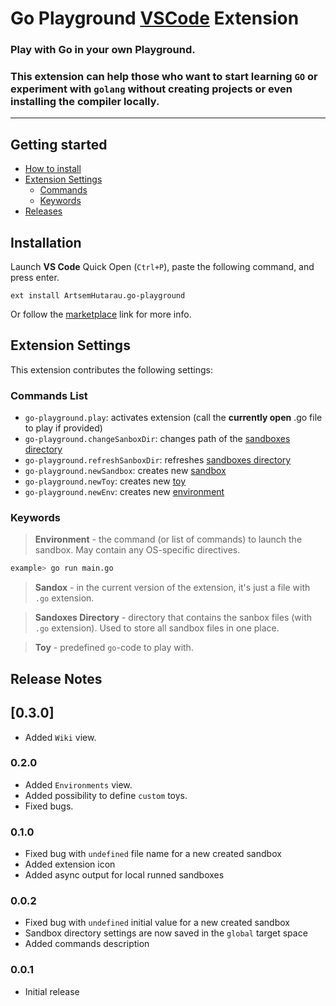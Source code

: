 # Go Playground [VSCode](https://code.visualstudio.com/) Extension

### Play with Go in your own Playground.

### This extension can help those who want to start learning `GO` or experiment with `golang` without creating projects or even installing the compiler locally.

---

## Getting started
- [How to install](#installation)
- [Extension Settings](#extension-settings)
  - [Commands](#commands-list)
  - [Keywords](#keywords)
- [Releases](#release-notes)

## Installation

Launch __VS Code__ Quick Open (`Ctrl+P`), paste the following command, and press enter.
```
ext install ArtsemHutarau.go-playground
```

Or follow the [marketplace](https://marketplace.visualstudio.com/items?itemName=ArtsemHutarau.go-playground) link for more info.

## Extension Settings

This extension contributes the following settings:

### Commands List

* `go-playground.play`: activates extension (call the **currently open** .go file to play if provided)
* `go-playground.changeSanboxDir`: changes path of the [sandboxes directory](#keywords)
* `go-playground.refreshSanboxDir`: refreshes [sandboxes directory](#keywords)
* `go-playground.newSandbox`: creates new [sandbox](#keywords)
* `go-playground.newToy`: creates new [toy](#keywords)
* `go-playground.newEnv`: creates new [environment](#keywords)

### Keywords

> **Environment** - the command (or list of commands) to launch the sandbox. May contain any OS-specific directives.
```bash
example> go run main.go 
```

> **Sandox** - in the current version of the extension, it's just a file with `.go` extension.

> **Sandoxes Directory** - directory that contains the sanbox files (with `.go` extension). Used to store all sandbox files in one place.

> **Toy** - predefined `go`-code to play with.

## Release Notes

## [0.3.0]

- Added `Wiki` view.

### 0.2.0

- Added `Environments` view.
- Added possibility to define `custom` toys.
- Fixed bugs.

### 0.1.0

- Fixed bug with `undefined` file name for a new created sandbox
- Added extension icon
- Added async output for local runned sandboxes

### 0.0.2

- Fixed bug with `undefined` initial value for a new created sandbox
- Sandbox directory settings are now saved in the `global` target space
- Added commands description

### 0.0.1

- Initial release
